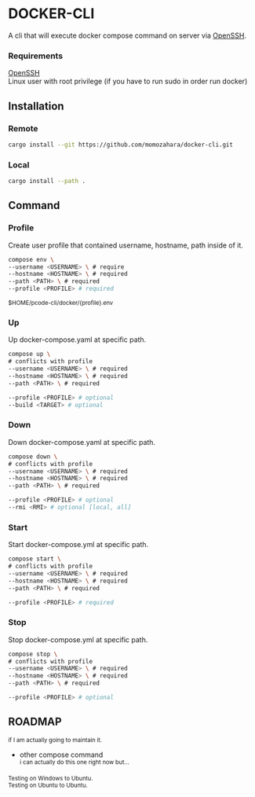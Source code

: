 # DOCKER-CLI
A cli that will execute docker compose command on server via [OpenSSH](https://man.openbsd.org/ssh.1).

### Requirements
[OpenSSH](https://man.openbsd.org/ssh.1) \
Linux user with root privilege (if you have to run sudo in order run docker)

## Installation
### Remote
```bash
cargo install --git https://github.com/momozahara/docker-cli.git
```
### Local
```bash
cargo install --path .
```

## Command
### Profile
Create user profile that contained username, hostname, path inside of it.
```bash
compose env \
--username <USERNAME> \ # require
--hostname <HOSTNAME> \ # required
--path <PATH> \ # required
--profile <PROFILE> # required
```
<sup>$HOME/pcode-cli/docker/{profile}.env</sup>
### Up
Up docker-compose.yaml at specific path.
```bash
compose up \
# conflicts with profile
--username <USERNAME> \ # required
--hostname <HOSTNAME> \ # required
--path <PATH> \ # required

--profile <PROFILE> # optional
--build <TARGET> # optional
```
### Down
Down docker-compose.yaml at specific path.
```bash
compose down \
# conflicts with profile
--username <USERNAME> \ # required
--hostname <HOSTNAME> \ # required
--path <PATH> \ # required

--profile <PROFILE> # optional
--rmi <RMI> # optional [local, all]
```
### Start
Start docker-compose.yml at specific path.
```bash
compose start \
# conflicts with profile
--username <USERNAME> \ # required
--hostname <HOSTNAME> \ # required
--path <PATH> \ # required

--profile <PROFILE> # required
```
### Stop
Stop docker-compose.yml at specific path.
```bash
compose stop \
# conflicts with profile
--username <USERNAME> \ # required
--hostname <HOSTNAME> \ # required
--path <PATH> \ # required

--profile <PROFILE> # optional
```

## ROADMAP
<sub>if I am actually going to maintain it.</sub>
* other compose command \
<sup>i can actually do this one right now but...</sup>

<sub>Testing on Windows to Ubuntu.</sub> \
<sub>Testing on Ubuntu to Ubuntu.</sub>
